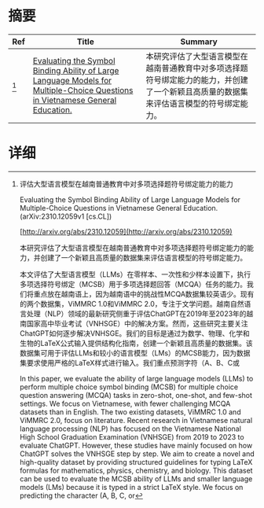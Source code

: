 # 摘要

| Ref | Title | Summary |
| --- | --- | --- |
| [^1] | [Evaluating the Symbol Binding Ability of Large Language Models for Multiple-Choice Questions in Vietnamese General Education.](http://arxiv.org/abs/2310.12059) | 本研究评估了大型语言模型在越南普通教育中对多项选择题符号绑定能力的能力，并创建了一个新颖且高质量的数据集来评估语言模型的符号绑定能力。 |

# 详细

[^1]: 评估大型语言模型在越南普通教育中对多项选择题符号绑定能力的能力

    Evaluating the Symbol Binding Ability of Large Language Models for Multiple-Choice Questions in Vietnamese General Education. (arXiv:2310.12059v1 [cs.CL])

    [http://arxiv.org/abs/2310.12059](http://arxiv.org/abs/2310.12059)

    本研究评估了大型语言模型在越南普通教育中对多项选择题符号绑定能力的能力，并创建了一个新颖且高质量的数据集来评估语言模型的符号绑定能力。

    

    本文评估了大型语言模型（LLMs）在零样本、一次性和少样本设置下，执行多项选择符号绑定（MCSB）用于多项选择题回答（MCQA）任务的能力。我们将重点放在越南语上，因为越南语中的挑战性MCQA数据集较英语少。现有的两个数据集，ViMMRC 1.0和ViMMRC 2.0，专注于文学问题。越南自然语言处理（NLP）领域的最新研究侧重于评估ChatGPT在2019年至2023年的越南国家高中毕业考试（VNHSGE）中的解决方案。然而，这些研究主要关注ChatGPT如何逐步解决VNHSGE。我们的目标是通过为数学、物理、化学和生物的LaTeX公式输入提供结构化指南，创建一个新颖且高质量的数据集。该数据集可用于评估LLMs和较小的语言模型（LMs）的MCSB能力，因为数据集要求使用严格的LaTeX样式进行输入。我们重点预测字符（A、B、C或

    In this paper, we evaluate the ability of large language models (LLMs) to perform multiple choice symbol binding (MCSB) for multiple choice question answering (MCQA) tasks in zero-shot, one-shot, and few-shot settings. We focus on Vietnamese, with fewer challenging MCQA datasets than in English. The two existing datasets, ViMMRC 1.0 and ViMMRC 2.0, focus on literature. Recent research in Vietnamese natural language processing (NLP) has focused on the Vietnamese National High School Graduation Examination (VNHSGE) from 2019 to 2023 to evaluate ChatGPT. However, these studies have mainly focused on how ChatGPT solves the VNHSGE step by step. We aim to create a novel and high-quality dataset by providing structured guidelines for typing LaTeX formulas for mathematics, physics, chemistry, and biology. This dataset can be used to evaluate the MCSB ability of LLMs and smaller language models (LMs) because it is typed in a strict LaTeX style. We focus on predicting the character (A, B, C, or 
    

